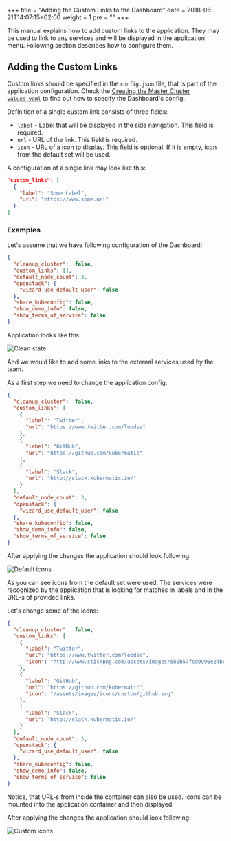 +++
title = "Adding the Custom Links to the Dashboard"
date = 2018-06-21T14:07:15+02:00
weight = 1
pre = "<b></b>"
+++

This manual explains how to add custom links to the application. They may be used to link to any services and will
be displayed in the application menu. Following section describes how to configure them.

## Adding the Custom Links

Custom links should be specified in the `config.json` file, that is part of the application configuration.
Check the [Creating the Master Cluster `values.yaml`](/installation/install_kubermatic/_manual/#creating-the-master-cluster-values-yaml)
to find out how to specify the Dashboard's config.

Definition of a single custom link consists of three fields:

- `label` - Label that will be displayed in the side navigation. This field is required.
- `url` - URL of the link. This field is required.
- `icon` - URL of a icon to display. This field is optional. If it is empty, icon from the default set will be used.

A configuration of a single link may look like this:

```json
"custom_links": [
  {
    "label": "Some Label",
    "url": "https://www.some.url"
  }
]
```

### Examples

Let's assume that we have following configuration of the Dashboard:

```json
{
  "cleanup_cluster":  false,
  "custom_links": [],
  "default_node_count": 3,
  "openstack": {
    "wizard_use_default_user": false
  },
  "share_kubeconfig": false,
  "show_demo_info": false,
  "show_terms_of_service": false
}
```

Application looks like this:

![Clean state](/img/advanced/custom_links/clean.png)

And we would like to add some links to the external services used by the team.

As a first step we need to change the application config:

```json
{
  "cleanup_cluster":  false,
  "custom_links": [
    {
      "label": "Twitter",
      "url": "https://www.twitter.com/loodse"
    },
    {
      "label": "GitHub",
      "url": "https://github.com/kubermatic"
    },
    {
      "label": "Slack",
      "url": "http://slack.kubermatic.io/"
    }
  ],
  "default_node_count": 3,
  "openstack": {
    "wizard_use_default_user": false
  },
  "share_kubeconfig": false,
  "show_demo_info": false,
  "show_terms_of_service": false
}
```

After applying the changes the application should look following:

![Default icons](/img/advanced/custom_links/default_icons.png)

As you can see icons from the default set were used. The services were recognized by the application that is looking
for matches in labels and in the URL-s of provided links.

Let's change some of the icons:

```json
{
  "cleanup_cluster":  false,
  "custom_links": [
    {
      "label": "Twitter",
      "url": "https://www.twitter.com/loodse",
      "icon": "http://www.stickpng.com/assets/images/580b57fcd9996e24bc43c53e.png"
    },
    {
      "label": "GitHub",
      "url": "https://github.com/kubermatic",
      "icon": "/assets/images/icons/custom/github.svg"
    },
    {
      "label": "Slack",
      "url": "http://slack.kubermatic.io/"
    }
  ],
  "default_node_count": 3,
  "openstack": {
    "wizard_use_default_user": false
  },
  "share_kubeconfig": false,
  "show_demo_info": false,
  "show_terms_of_service": false
}
```

Notice, that URL-s from inside the container can also be used. Icons can be mounted into
the application container and then displayed.

After applying the changes the application should look following:

![Custom icons](/img/advanced/custom_links/custom_icons.png)
